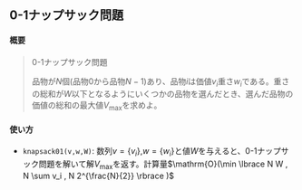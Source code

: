 ## 0-1ナップサック問題

#### 概要

> 0-1ナップサック問題
>
> 品物が$N$個(品物$0$から品物$N-1$)あり、品物$i$は価値$v_i$重さ$w_i$である。重さの総和が$W$以下となるようにいくつかの品物を選んだとき、選んだ品物の価値の総和の最大値$V_{\mathrm{max}}$を求めよ。

#### 使い方

- `knapsack01(v,w,W)`: 数列$v=\{v_i\}$,$w=\{w_i\}$と値$W$を与えると、0-1ナップサック問題を解いて解$V_{\mathrm{max}}$を返す。計算量$\mathrm{O}(\min \lbrace N W , N \sum v_i , N 2^{\frac{N}{2}} \rbrace )$
